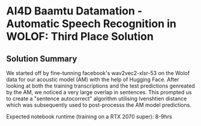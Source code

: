 # AI4D Baamtu Datamation - Automatic Speech Recognition in WOLOF: Third Place Solution

## Solution Summary
We started off by fine-tunning facebook's wav2vec2-xlsr-53 on the Wolof data for our acoustic model (AM) with the help of Hugging Face. After looking at both the training transcriptions and the test predictions genreated by the AM, we noticed a very large overlap in sentences. This prompted us to create a "sentence autocorrect" algorithm utilising lvenshtien distance which was subsequently used to post-processs the AM model predictions.

Expected notebook runtime (training on a RTX 2070 super): 8-9hrs 
